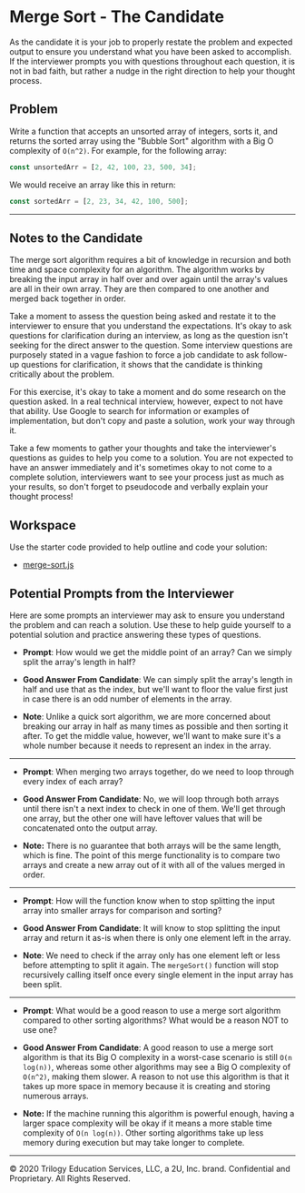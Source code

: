 # Merge Sort - The Candidate

As the candidate it is your job to properly restate the problem and expected output to ensure you understand what you have been asked to accomplish. If the interviewer prompts you with questions throughout each question, it is not in bad faith, but rather a nudge in the right direction to help your thought process. 

## Problem

Write a function that accepts an unsorted array of integers, sorts it, and returns the sorted array using the "Bubble Sort" algorithm with a Big O complexity of `O(n^2)`. For example, for the following array:

```js
const unsortedArr = [2, 42, 100, 23, 500, 34];
```

We would receive an array like this in return:

```js
const sortedArr = [2, 23, 34, 42, 100, 500];
```

- - - 

## Notes to the Candidate

The merge sort algorithm requires a bit of knowledge in recursion and both time and space complexity for an algorithm. The algorithm works by breaking the input array in half over and over again until the array's values are all in their own array. They are then compared to one another and merged back together in order.

Take a moment to assess the question being asked and restate it to the interviewer to ensure that you understand the expectations. It's okay to ask questions for clarification during an interview, as long as the question isn't seeking for the direct answer to the question. Some interview questions are purposely stated in a vague fashion to force a job candidate to ask follow-up questions for clarification, it shows that the candidate is thinking critically about the problem.

For this exercise, it's okay to take a moment and do some research on the question asked. In a real technical interview, however, expect to not have that ability. Use Google to search for information or examples of implementation, but don't copy and paste a solution, work your way through it.

Take a few moments to gather your thoughts and take the interviewer's questions as guides to help you come to a solution. You are not expected to have an answer immediately and it's sometimes okay to not come to a complete solution, interviewers want to see your process just as much as your results, so don't forget to pseudocode and verbally explain your thought process! 

## Workspace

Use the starter code provided to help outline and code your solution:

* [merge-sort.js](./merge-sort.js)

## Potential Prompts from the Interviewer

Here are some prompts an interviewer may ask to ensure you understand the problem and can reach a solution. Use these to help guide yourself to a potential solution and practice answering these types of questions.

* **Prompt**: How would we get the middle point of an array? Can we simply split the array's length in half? 

* **Good Answer From Candidate**: We can simply split the array's length in half and use that as the index, but we'll want to floor the value first just in case there is an odd number of elements in the array.

* **Note**: Unlike a quick sort algorithm, we are more concerned about breaking our array in half as many times as possible and then sorting it after. To get the middle value, however, we'll want to make sure it's a whole number because it needs to represent an index in the array.

- - -

* **Prompt**: When merging two arrays together, do we need to loop through every index of each array?  

* **Good Answer From Candidate**: No, we will loop through both arrays until there isn't a next index to check in one of them. We'll get through one array, but the other one will have leftover values that will be concatenated onto the output array.

* **Note:** There is no guarantee that both arrays will be the same length, which is fine. The point of this merge functionality is to compare two arrays and create a new array out of it with all of the values merged in order.

- - -

* **Prompt**: How will the function know when to stop splitting the input array into smaller arrays for comparison and sorting?

* **Good Answer From Candidate**: It will know to stop splitting the input array and return it as-is when there is only one element left in the array.

* **Note**: We need to check if the array only has one element left or less before attempting to split it again. The `mergeSort()` function will stop recursively calling itself once every single element in the input array has been split.

- - -

* **Prompt**: What would be a good reason to use a merge sort algorithm compared to other sorting algorithms? What would be a reason NOT to use one?

* **Good Answer From Candidate**: A good reason to use a merge sort algorithm is that its Big O complexity in a worst-case scenario is still `O(n log(n))`, whereas some other algorithms may see a Big O complexity of `O(n^2)`, making them slower. A reason to not use this algorithm is that it takes up more space in memory because it is creating and storing numerous arrays. 

* **Note:** If the machine running this algorithm is powerful enough, having a larger space complexity will be okay if it means a more stable time complexity of `O(n log(n))`. Other sorting algorithms take up less memory during execution but may take longer to complete.

- - -
© 2020 Trilogy Education Services, LLC, a 2U, Inc. brand. Confidential and Proprietary. All Rights Reserved.
